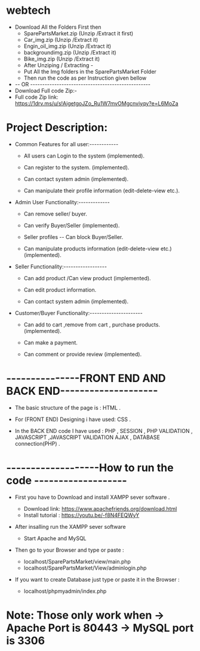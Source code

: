 # webtech
  * Download All the Folders First then 
     * SparePartsMarket.zip    (Unzip /Extract it first)  
     * Car_img.zip             (Unzip /Extract it)
     * Engin_oil_img.zip       (Unzip /Extract it)
     * backgroundimg.zip       (Unzip /Extract it)
     * Bike_img.zip            (Unzip /Extract it)
     * After Unziping / Extracting -
     * Put All the Img folders in the SparePartsMarket Folder
     * Then run the code as per Instruction given bellow
  * -- OR --------------------------------------------------
  * Download Full code Zip:-
  * Full code Zip link:  https://1drv.ms/u/s!AigetgoJZo_Ru1W7mvOMgcnviyqy?e=L6MoZa
 
# Project Description:

 - Common Features for all user:------------

     * All users can Login to the system (implemented).

     * Can register to the system. (implemented).

     * Can contact system admin (implemented).

     * Can manipulate their profile information (edit-delete-view etc.).

- Admin User Functionality:-------------

     * Can remove seller/ buyer.

     * Can verify Buyer/Seller (implemented).

     * Seller profiles -- Can block Buyer/Seller.

     * Can manipulate products information (edit-delete-view etc.)(implemented).

- Seller Functionality:------------------

     * Can add product /Can view product (implemented).

     * Can edit product information.

     * Can contact system admin (implemented).

- Customer/Buyer Functionality:----------------------

     * Can add to cart ,remove from cart , purchase products. (implemented).

     * Can make a payment.

     * Can comment or provide review (implemented).
    
 # ---------------FRONT END AND BACK END--------------------

   * The basic structure of the page is   :  HTML .

   * For (FRONT END) Designing i have used:  CSS .

   * In the BACK END code I have used     :  PHP , SESSION , PHP VALIDATION , JAVASCRIPT ,JAVASCRIPT VALIDATION 
                                                    AJAX , DATABASE connection(PHP) .
  # -------------------How to run the code -------------------
  
  * First you have to Download and install XAMPP sever software . 
         
      * Download link: https://www.apachefriends.org/download.html
      * Install tutorial : https://youtu.be/-f8N4FEQWyY
         
  * After insalling run the XAMPP sever software 
         
       * Start Apache and MySQL
         
  * Then go to your Browser and type or paste :
         
       * localhost/SparePartsMarket/view/main.php
       * localhost/SparePartsMarket/View/adminlogin.php
               
  * If  you want to create Database just type or paste it in the Browser :
         
       * localhost/phpmyadmin/index.php
                
 # Note: Those only work when  -> Apache Port is 80443 -> MySQL  port is 3306
